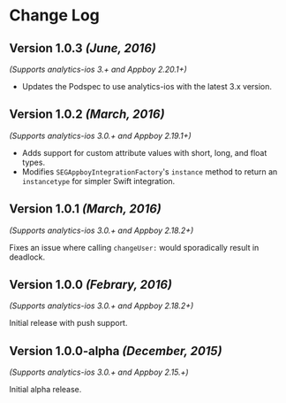 Change Log
==========

Version 1.0.3 *(June, 2016)*
-------------------------------------------
*(Supports analytics-ios 3.+ and Appboy 2.20.1+)*

- Updates the Podspec to use analytics-ios with the latest 3.x version.

Version 1.0.2 *(March, 2016)*
-------------------------------------------
*(Supports analytics-ios 3.0.+ and Appboy 2.19.1+)*

- Adds support for custom attribute values with short, long, and float types.
- Modifies `SEGAppboyIntegrationFactory`'s `instance` method to return an `instancetype` for simpler Swift integration.

Version 1.0.1 *(March, 2016)*
-------------------------------------------
*(Supports analytics-ios 3.0.+ and Appboy 2.18.2+)*

Fixes an issue where calling `changeUser:` would sporadically result in deadlock.

Version 1.0.0 *(Febrary, 2016)*
-------------------------------------------
*(Supports analytics-ios 3.0.+ and Appboy 2.18.2+)*

Initial release with push support.

Version 1.0.0-alpha *(December, 2015)*
-------------------------------------------
*(Supports analytics-ios 3.0.+ and Appboy 2.15.+)*

Initial alpha release.
